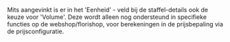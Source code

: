 Mits aangevinkt is er in het 'Eenheid' - veld bij de staffel-details ook de keuze voor 'Volume'. Deze wordt alleen nog ondersteund in specifieke functies op de webshop/florishop, voor berekeningen in de prijsbepaling via de prijsconfiguratie.
